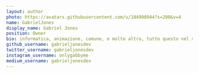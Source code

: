 ```yaml
---
layout: author
photo: https://avatars.githubusercontent.com/u/184998944?s=200&v=4
name: GabrielJones
display_name: Gabriel Jones
position: Owner
bio: informatica, animazione, comune, e molto altro, tutto questo nel mio mondo!
github_username: gabrieljonesdev
twitter_username: gabrieljonesdev
instagram_username: onlygabbyme
medium_username: gabrieljonesdev
---
```


